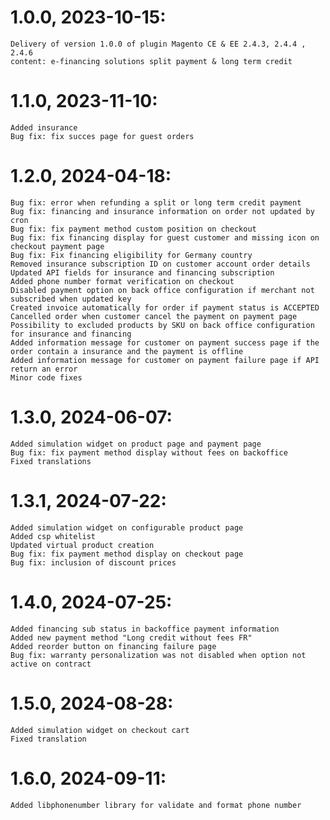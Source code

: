 1.0.0, 2023-10-15:
=============

    Delivery of version 1.0.0 of plugin Magento CE & EE 2.4.3, 2.4.4 , 2.4.6
    content: e-financing solutions split payment & long term credit

1.1.0, 2023-11-10:
=============

    Added insurance
    Bug fix: fix succes page for guest orders
    
1.2.0, 2024-04-18:
=============

    Bug fix: error when refunding a split or long term credit payment
    Bug fix: financing and insurance information on order not updated by cron
    Bug fix: fix payment method custom position on checkout
    Bug fix: fix financing display for guest customer and missing icon on checkout payment page
    Bug fix: Fix financing eligibility for Germany country
    Removed insurance subscription ID on customer account order details
    Updated API fields for insurance and financing subscription
    Added phone number format verification on checkout
    Disabled payment option on back office configuration if merchant not subscribed when updated key
    Created invoice automatically for order if payment status is ACCEPTED
    Cancelled order when customer cancel the payment on payment page
    Possibility to excluded products by SKU on back office configuration for insurance and financing
    Added information message for customer on payment success page if the order contain a insurance and the payment is offline 
    Added information message for customer on payment failure page if API return an error 
    Minor code fixes

1.3.0, 2024-06-07:
=============
    
    Added simulation widget on product page and payment page
    Bug fix: fix payment method display without fees on backoffice
    Fixed translations
    
1.3.1, 2024-07-22:
=============
    
    Added simulation widget on configurable product page
    Added csp whitelist
    Updated virtual product creation
    Bug fix: fix payment method display on checkout page
    Bug fix: inclusion of discount prices
    
1.4.0, 2024-07-25:
=============
    
    Added financing sub status in backoffice payment information
    Added new payment method "Long credit without fees FR"
    Added reorder button on financing failure page
    Bug fix: warranty personalization was not disabled when option not active on contract

1.5.0, 2024-08-28:
=============
    
    Added simulation widget on checkout cart
    Fixed translation

1.6.0, 2024-09-11:
=============
    
    Added libphonenumber library for validate and format phone number
